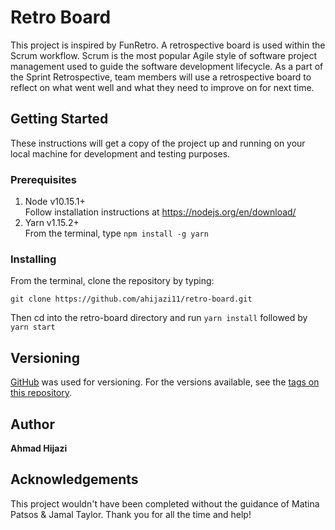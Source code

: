 # Retro Board

This project is inspired by FunRetro. A retrospective board is used within the Scrum workflow. Scrum is the most popular Agile style of software project management used to guide the software development lifecycle. As a part of the Sprint Retrospective, team members will use a retrospective board to reflect on what went well and what they need to improve on for next time.

## Getting Started

These instructions will get a copy of the project up and running on your local machine for development and testing purposes.

### Prerequisites

1. Node v10.15.1+ <br>
   Follow installation instructions at https://nodejs.org/en/download/
2. Yarn v1.15.2+ <br>
   From the terminal, type `npm install -g yarn`

### Installing

From the terminal, clone the repository by typing:

```
git clone https://github.com/ahijazi11/retro-board.git
```

Then cd into the retro-board directory and run `yarn install` followed by `yarn start`

## Versioning

[GitHub](http://github.com/) was used for versioning. For the versions available, see the [tags on this repository](https://github.com/ahijazi11/retro-board/tags).

## Author

**Ahmad Hijazi**

## Acknowledgements

This project wouldn't have been completed without the guidance of Matina Patsos & Jamal Taylor. Thank you for all the time and help!
